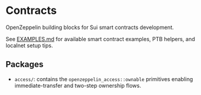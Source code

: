 # Contracts

OpenZeppelin building blocks for Sui smart contracts development.

See [EXAMPLES.md](EXAMPLES.md) for available smart contract examples, PTB helpers, and localnet setup tips.

## Packages

- `access/`: contains the `openzeppelin_access::ownable` primitives enabling immediate-transfer and two-step ownership flows.
